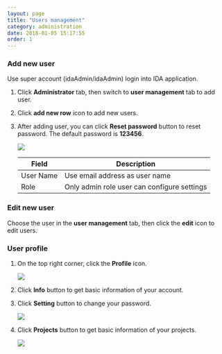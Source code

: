 ```yaml
---
layout: page
title: "Users management"
category: administration
date: 2018-01-05 15:17:55
order: 1
---
```


### Add new user 
  Use super account (idaAdmin/idaAdmin) login into IDA application.
  1. Click **Administrator** tab, then switch to  **user management** tab to add user.  
  2. Click **add new row** icon to add new users.  
  3. After adding user, you can click **Reset password** button to reset password. The default password is **123456**.
	
     ![][administrator_add]  
	
     |   Field       | Description                                                             |
     | --------------|---------------------------                                              | 
     | User Name     | Use email address as user name                                          | 
     | Role          | Only admin role user can configure settings                  |
               

### Edit new user 
  Choose the user in the **user management** tab, then click the **edit** icon to edit users.
  
### User profile 
  
  1. On the top right corner, click the  **Profile** icon.
  
     ![][administrator_profile]
     
  2. Click **Info** button to get basic information of your account.
  
  3. Click **Setting** button to change your password.
  
      ![][administrator_password]
  
  4. Click **Projects** button to get basic information of your projects.
  
      ![][administrator_profile_page]
  
  
[administrator_add]: ../images/administrator/Administrator_add.png
[administrator_profile]: ../images/administrator/administrator_profile.PNG
[administrator_profile_page]: ../images/administrator/administrator_profile_page.PNG
[administrator_password]: ../images/administrator/administrator_password.png
